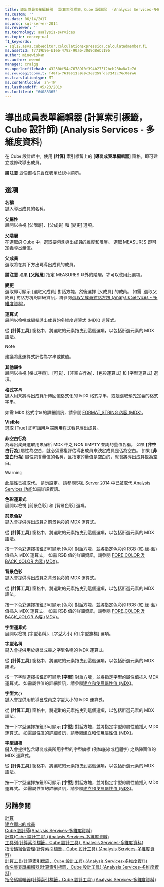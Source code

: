 ```yaml
---
title: 導出成員表單編輯器 （計算索引標籤，Cube 設計師） (Analysis Services-多維度資料) |Microsoft Docs
ms.custom: ''
ms.date: 06/14/2017
ms.prod: sql-server-2014
ms.reviewer: ''
ms.technology: analysis-services
ms.topic: conceptual
f1_keywords:
- sql12.asvs.cubeeditor.calculationexpression.calculatedmember.f1
ms.assetid: f7719b9e-b1e6-4792-90a6-30d9d8eb1196
author: minewiskan
ms.author: owend
manager: craigg
ms.openlocfilehash: 432300f54a7678970f394b27712bcb28ba8a7e7d
ms.sourcegitcommit: f40fa47619512a9a9c3e3258fda3242c76c008e6
ms.translationtype: MT
ms.contentlocale: zh-TW
ms.lasthandoff: 05/23/2019
ms.locfileid: "66088365"
---
```

# <a name="calculated-member-form-editor-calculations-tab-cube-designer-analysis-services---multidimensional-data"></a>導出成員表單編輯器 (計算索引標籤，Cube 設計師) (Analysis Services - 多維度資料)
  在 Cube 設計師中，使用 **[計算]** 索引標籤上的 **[導出成表單編輯器]** 窗格，即可建立或修改導出成員。  
  
 **請注意** 這個窗格只會在表單檢視中顯示。  
  
## <a name="options"></a>選項  
 **名稱**  
 鍵入導出成員的名稱。  
  
 **父屬性**  
 展開以檢視 [父階層]、[父成員] 和 [變更] 選項。  
  
 **父階層**  
 在選取的 Cube 中，選取要包含導出成員的維度和階層。 選取 MEASURES 即可定義導出量值。  
  
 **父成員**  
 選取將在其下方出現導出成員的成員。  
  
 **請注意** 如果 **[父階層]** 指定 MEASURES 以外的階層，才可以使用此選項。  
  
 **變更**  
 選取即可顯示 [選取父成員] 對話方塊，然後選擇 [父成員] 的成員。 如需 [選取父成員] 對話方塊的詳細資訊，請參閱[選取父成員對話方塊 &#40;Analysis Services - 多維度資料&#41;](select-parent-member-dialog-box-analysis-services-multidimensional-data.md)。  
  
 **運算式**  
 展開以檢視或編輯導出成員的多維度運算式 (MDX) 運算式。  
  
 從 **[計算工具]** 窗格中，將選取的元素拖曳到這個選項，以包括所選元素的 MDX 語法。  
  
> [!NOTE]  
>  建議將此運算式評估為字串或數值。  
  
 **其他屬性**  
 展開以檢視 [格式字串]、[可見]、[非空白行為]、[色彩運算式] 和 [字型運算式] 選項。  
  
 **格式字串**  
 鍵入用來將導出成員所傳回值格式化的 MDX 格式字串，或是選取預先定義的格式字串。  
  
 如需 MDX 格式字串的詳細資訊，請參閱 [FORMAT_STRING 內容 &#40;MDX&#41;](multidimensional-models/mdx/mdx-cell-properties-format-string-contents.md)。  
  
 **Visible**  
 選取 [True] 即可讓用戶端應用程式看見導出成員。  
  
 **非空白行為**  
 為導出成員選取用來解析 MDX 中之 NON EMPTY 查詢的量值名稱。 如果 **[非空白行為]** 屬性為空白，就必須重複評估導出成員來決定成員是否為空白。 如果 **[非空白行為]** 屬性包含量值的名稱，且指定的量值是空白的，就會將導出成員視為空白。  
  
> [!WARNING]  
>  此屬性已被取代。 請勿設定。 請參閱[SQL Server 2014 中已被取代 Analysis Services 功能](deprecated-analysis-services-features-in-sql-server-2014.md)如需詳細資訊。  
  
 **色彩運算式**  
 展開以檢視 [前景色彩] 和 [背景色彩] 選項。  
  
 **前景色彩**  
 鍵入會提供導出成員之前景色彩的 MDX 運算式。  
  
 從 **[計算工具]** 窗格中，將選取的元素拖曳到這個選項，以包括所選元素的 MDX 語法。  
  
 按一下色彩選擇按鈕即可顯示 [色彩] 對話方塊，並將指定色彩的 RGB (紅-綠-藍) 值插入 MDX 運算式。 如需 RGB 值的詳細資訊，請參閱 [FORE_COLOR 及 BACK_COLOR 內容 &#40;MDX&#41;](multidimensional-models/mdx/mdx-cell-properties-fore-color-and-back-color-contents.md)。  
  
 **背景色彩**  
 鍵入會提供導出成員之背景色彩的 MDX 運算式。  
  
 從 **[計算工具]** 窗格中，將選取的元素拖曳到這個選項，以包括所選元素的 MDX 語法。  
  
 按一下色彩選擇按鈕即可顯示 [色彩] 對話方塊，並將指定色彩的 RGB (紅-綠-藍) 值插入 MDX 運算式。 如需 RGB 值的詳細資訊，請參閱 [FORE_COLOR 及 BACK_COLOR 內容 &#40;MDX&#41;](multidimensional-models/mdx/mdx-cell-properties-fore-color-and-back-color-contents.md)。  
  
 **字型運算式**  
 展開以檢視 [字型名稱]、[字型大小] 和 [字型旗標] 選項。  
  
 **字型名稱**  
 鍵入會提供用於導出成員之字型名稱的 MDX 運算式。  
  
 從 **[計算工具]** 窗格中，將選取的元素拖曳到這個選項，以包括所選元素的 MDX 語法。  
  
 按一下字型選擇按鈕即可顯示 **[字型]** 對話方塊，並將指定字型的屬性值插入 MDX 運算式。 如需屬性值的詳細資訊，請參閱[建立和使用屬性值 &#40;MDX&#41;](creating-and-using-property-values-mdx.md)。  
  
 **字型大小**  
 鍵入會提供用於導出成員之字型大小的 MDX 運算式。  
  
 從 **[計算工具]** 窗格中，將選取的元素拖曳到這個選項，以包括所選元素的 MDX 語法。  
  
 按一下字型選擇按鈕即可顯示 **[字型]** 對話方塊，並將指定字型的屬性值插入 MDX 運算式。 如需屬性值的詳細資訊，請參閱[建立和使用屬性值 &#40;MDX&#41;](creating-and-using-property-values-mdx.md)。  
  
 **字型旗標**  
 鍵入會提供包含導出成員所用字型的字型旗標 (例如底線或粗體字) 之點陣圖值的 MDX 運算式。  
  
 從 **[計算工具]** 窗格中，將選取的元素拖曳到這個選項，以包括所選元素的 MDX 語法。  
  
 按一下字型選擇按鈕即可顯示 **[字型]** 對話方塊，並將指定字型的屬性值插入 MDX 運算式。 如需屬性值的詳細資訊，請參閱[建立和使用屬性值 &#40;MDX&#41;](creating-and-using-property-values-mdx.md)。  
  
## <a name="see-also"></a>另請參閱  
 [計算](multidimensional-models-olap-logical-cube-objects/calculations.md)   
 [建立導出的成員](multidimensional-models/create-calculated-members.md)   
 [Cube 設計師&#40;Analysis Services-多維度資料&#41;](cube-designer-analysis-services-multidimensional-data.md)   
 [計算&#40;Cube 設計工具&#41; &#40;Analysis Services-多維度資料&#41;](calculations-cube-designer-analysis-services-multidimensional-data.md)   
 [工具列&#40;計算索引標籤，Cube 設計工具&#41; &#40;Analysis Services-多維度資料&#41;](toolbar-calculations-tab-cube-designer-analysis-services-multidimensional-data.md)   
 [指令碼組合管理&#40;計算索引標籤，Cube 設計工具&#41; &#40;Analysis Services-多維度資料&#41;](script-organizer-cube-designer-analysis-services-multidimensional-data.md)   
 [計算工具&#40;計算索引標籤，Cube 設計工具&#41; &#40;Analysis Services-多維度資料&#41;](calculation-tools-cube-designer-analysis-services-multidimensional-data.md)   
 [命名集表單編輯器&#40;計算索引標籤，Cube 設計工具&#41; &#40;Analysis Services-多維度資料&#41;](named-set-form-editor-cube-designer-analysis-services-multidimensional-data.md)   
 [指令碼編輯器&#40;計算索引標籤，Cube 設計工具&#41; &#40;Analysis Services-多維度資料&#41;](script-editor-calculations-cube-designer-analysis-services-multidimensional-data.md)  
  
  
